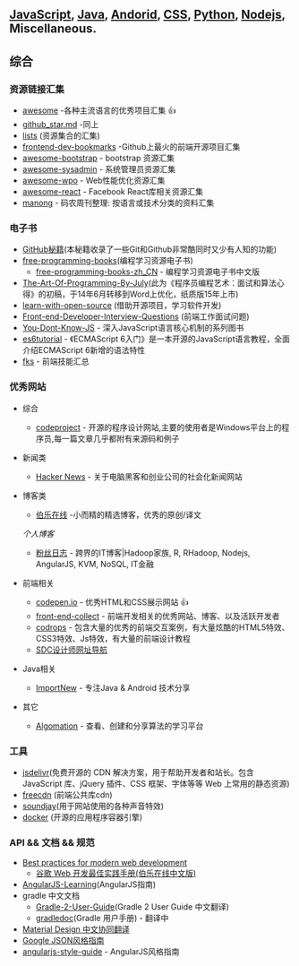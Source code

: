 ## [JavaScript](README.md), [Java](bookmark-java.md), [Andorid](bookmark-andorid.md), [CSS](bookmark-css.md), [Python](bookmark-pyton.md), [Nodejs](bookmark-nodejs.md), Miscellaneous.

## 综合

### 资源链接汇集
+ [awesome](https://github.com/sindresorhus/awesome) -各种主流语言的优秀项目汇集 :+1:
+ [github_star.md](https://github.com/Tairy/Social-Networking-Analysis/blob/master/github/github_star.md) -同上
+ [lists](https://github.com/jnv/lists) (资源集合的汇集)
+ [frontend-dev-bookmarks](https://github.com/dypsilon/frontend-dev-bookmarks) -Github上最火的前端开源项目汇集
+ [awesome-bootstrap](https://github.com/therebelrobot/awesome-bootstrap) - bootstrap 资源汇集 
+ [awesome-sysadmin](https://github.com/kahun/awesome-sysadmin) - 系统管理员资源汇集
+ [awesome-wpo](https://github.com/davidsonfellipe/awesome-wpo) - Web性能优化资源汇集
+ [awesome-react](https://github.com/enaqx/awesome-react) - Facebook React库相关资源汇集
+ [manong](https://github.com/nemoTyrant/manong) - 码农周刊整理: 按语言或技术分类的资料汇集

### 电子书
+ [GitHub秘籍](https://github.com/tiimgreen/github-cheat-sheet/blob/master/README.zh-cn.md)(本秘籍收录了一些Git和Github非常酷同时又少有人知的功能)
+ [free-programming-books](https://github.com/vhf/free-programming-books)(编程学习资源电子书)
  + [free-programming-books-zh_CN](https://github.com/justjavac/free-programming-books-zh_CN) - 编程学习资源电子书中文版
+ [The-Art-Of-Programming-By-July](https://github.com/julycoding/The-Art-Of-Programming-By-July)(此为《程序员编程艺术：面试和算法心得》的初稿，于14年6月转移到Word上优化，纸质版15年上市)
+ [learn-with-open-source](https://github.com/zhuangbiaowei/learn-with-open-source) (借助开源项目，学习软件开发)
+ [Front-end-Developer-Interview-Questions](https://github.com/h5bp/Front-end-Developer-Interview-Questions/tree/master/Translations/Chinese) (前端工作面试问题)
+ [You-Dont-Know-JS](https://github.com/getify/You-Dont-Know-JS) - 深入JavaScript语言核心机制的系列图书
+ [es6tutorial](https://github.com/ruanyf/es6tutorial) - 《ECMAScript 6入门》是一本开源的JavaScript语言教程，全面介绍ECMAScript 6新增的语法特性
+ [fks](https://github.com/JacksonTian/fks) - 前端技能汇总

### 优秀网站
+ 综合
  + [codeproject](http://www.codeproject.com/) - 开源的程序设计网站,主要的使用者是Windows平台上的程序员,每一篇文章几乎都附有来源码和例子
  
+ 新闻类
  + [Hacker News](https://news.ycombinator.com/) - 关于电脑黑客和创业公司的社会化新闻网站
  
+ 博客类  
  + [伯乐在线](http://blog.jobbole.com/) -小而精的精选博客，优秀的原创/译文
  
  *个人博客*

  + [粉丝日志](http://blog.fens.me/) - 跨界的IT博客|Hadoop家族, R, RHadoop, Nodejs, AngularJS, KVM, NoSQL, IT金融

+ 前端相关
  + [codepen.io](http://codepen.io/) - 优秀HTML和CSS展示网站 :+1:
  + [front-end-collect](https://github.com/foru17/front-end-collect) - 前端开发相关的优秀网站、博客、以及活跃开发者
  + [codrops](http://tympanus.net/codrops/) - 包含大量的优秀的前端交互案例，有大量炫酷的HTML5特效、CSS3特效、Js特效，有大量的前端设计教程
  + [SDC设计师网址导航](http://hao.uisdc.com/)
   
+ Java相关  
  + [ImportNew](http://www.importnew.com) - 专注Java & Android 技术分享
  
+ 其它
  + [Algomation](http://www.algomation.com/) - 查看、创建和分享算法的学习平台

### 工具
+ [jsdelivr](https://github.com/jsdelivr/jsdelivr)(免费开源的 CDN 解决方案，用于帮助开发者和站长。包含 JavaScript 库、jQuery 插件、CSS 框架、字体等等 Web 上常用的静态资源)
+ [freecdn](http://www.freecdn.cn/) (前端公共库cdn)
+ [soundjay](http://www.soundjay.com)(用于网站使用的各种声音特效)
+ [docker](https://github.com/docker/docker) (开源的应用程序容器引擎)

### API && 文档 && 规范
+ [Best practices for modern web development](https://github.com/Google/WebFundamentals)
  + [谷歌 Web 开发最佳实践手册(伯乐在线中文版)](http://blog.jobbole.com/45574/)
+ [AngularJS-Learning](https://github.com/jmcunningham/AngularJS-Learning/blob/master/ZH-CN.md)(AngularJS指南)
+ gradle 中文文档
  + [Gradle-2-User-Guide](https://github.com/waylau/Gradle-2-User-Guide)(Gradle 2 User Guide 中文翻译)
  + [gradledoc](https://github.com/pkaq/gradledoc)(Gradle 用户手册) - 翻译中
+ [Material Design 中文协同翻译](https://github.com/1sters/material_design_zh)
+ [Google JSON风格指南](https://github.com/darcyliu/google-styleguide/blob/master/JSONStyleGuide.md)
+ [angularjs-style-guide](https://github.com/gocardless/angularjs-style-guide) - AngularJS风格指南

